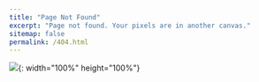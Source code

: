 ```yaml
---
title: "Page Not Found"
excerpt: "Page not found. Your pixels are in another canvas."
sitemap: false
permalink: /404.html
---
```


![](https://www.digitalmesh.com/blog/wp-content/uploads/2020/05/404-error.jpg){: width="100%" height="100%"}